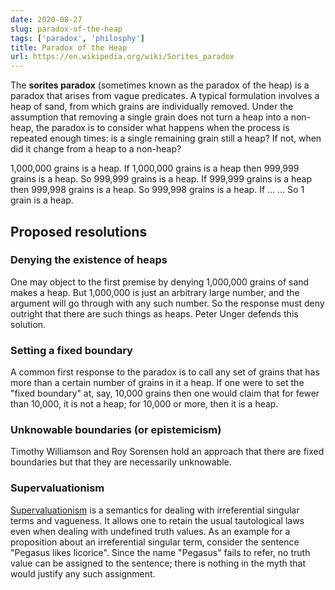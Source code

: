 ```yaml
---
date: 2020-08-27
slug: paradox-of-the-heap
tags: ['paradox', 'philosphy']
title: Paradox of the Heap
url: https://en.wikipedia.org/wiki/Sorites_paradox
---
```


The **sorites paradox** (sometimes known as the paradox of the heap) is a paradox that arises from vague predicates. A typical formulation involves a heap of sand, from which grains are individually removed. Under the assumption that removing a single grain does not turn a heap into a non-heap, the paradox is to consider what happens when the process is repeated enough times: is a single remaining grain still a heap? If not, when did it change from a heap to a non-heap?


1,000,000 grains is a heap.
If 1,000,000 grains is a heap then 999,999 grains is a heap.
So 999,999 grains is a heap.
If 999,999 grains is a heap then 999,998 grains is a heap.
So 999,998 grains is a heap.
If ...
... So 1 grain is a heap.


## Proposed resolutions

### Denying the existence of heaps

One may object to the first premise by denying 1,000,000 grains of sand makes a heap. But 1,000,000 is just an arbitrary large number, and the argument will go through with any such number. So the response must deny outright that there are such things as heaps. Peter Unger defends this solution.


### Setting a fixed boundary

A common first response to the paradox is to call any set of grains that has more than a certain number of grains in it a heap. If one were to set the "fixed boundary" at, say, 10,000 grains then one would claim that for fewer than 10,000, it is not a heap; for 10,000 or more, then it is a heap.

### Unknowable boundaries (or epistemicism)

Timothy Williamson and Roy Sorensen hold an approach that there are fixed boundaries but that they are necessarily unknowable.

### Supervaluationism

[Supervaluationism](https://en.wikipedia.org/wiki/Supervaluationism) is a semantics for dealing with irreferential singular terms and vagueness. It allows one to retain the usual tautological laws even when dealing with undefined truth values. As an example for a proposition about an irreferential singular term, consider the sentence "Pegasus likes licorice". Since the name "Pegasus" fails to refer, no truth value can be assigned to the sentence; there is nothing in the myth that would justify any such assignment.